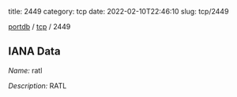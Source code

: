 title: 2449
category: tcp
date: 2022-02-10T22:46:10
slug: tcp/2449

[portdb](/) / [tcp](/category/tcp.html) / 2449


## IANA Data

_Name:_ ratl

_Description:_ RATL

